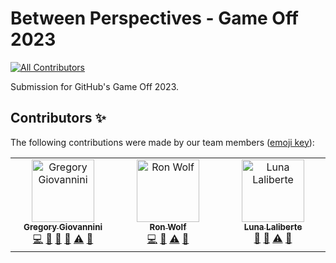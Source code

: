 # Between Perspectives - Game Off 2023
<!-- ALL-CONTRIBUTORS-BADGE:START - Do not remove or modify this section -->
[![All Contributors](https://img.shields.io/badge/all_contributors-3-orange.svg?style=flat-square)](#contributors-)
<!-- ALL-CONTRIBUTORS-BADGE:END -->
Submission for GitHub's Game Off 2023.


## Contributors ✨

The following contributions were made by our team members ([emoji key](https://allcontributors.org/docs/en/emoji-key)):
<!-- ALL-CONTRIBUTORS-LIST:START - Do not remove or modify this section -->
<!-- prettier-ignore-start -->
<!-- markdownlint-disable -->
<table>
  <tbody>
    <tr>
      <td align="center" valign="top" width="14.28%"><a href="https://github.com/greg300"><img src="https://avatars.githubusercontent.com/u/36485898?v=4?s=100" width="100px;" alt="Gregory Giovannini"/><br /><sub><b>Gregory Giovannini</b></sub></a><br /><a href="https://github.com/greg300/game-off-2023/commits?author=greg300" title="Code">💻</a> <a href="#projectManagement-greg300" title="Project Management">📆</a> <a href="#design-greg300" title="Design">🎨</a> <a href="#ideas-greg300" title="Ideas, Planning, & Feedback">🤔</a> <a href="https://github.com/greg300/game-off-2023/commits?author=greg300" title="Tests">⚠️</a> <a href="https://github.com/greg300/game-off-2023/pulls?q=is%3Apr+reviewed-by%3Agreg300" title="Reviewed Pull Requests">👀</a></td>
      <td align="center" valign="top" width="14.28%"><a href="https://www.linkedin.com/in/nor-flow"><img src="https://avatars.githubusercontent.com/u/7342888?v=4?s=100" width="100px;" alt="Ron Wolf"/><br /><sub><b>Ron Wolf</b></sub></a><br /><a href="https://github.com/greg300/game-off-2023/commits?author=ron-wolf" title="Code">💻</a> <a href="#ideas-ron-wolf" title="Ideas, Planning, & Feedback">🤔</a> <a href="https://github.com/greg300/game-off-2023/commits?author=ron-wolf" title="Tests">⚠️</a> <a href="https://github.com/greg300/game-off-2023/pulls?q=is%3Apr+reviewed-by%3Aron-wolf" title="Reviewed Pull Requests">👀</a></td>
      <td align="center" valign="top" width="14.28%"><a href="https://github.com/LuniPatuni"><img src="https://avatars.githubusercontent.com/u/81660664?v=4?s=100" width="100px;" alt="Luna Laliberte"/><br /><sub><b>Luna Laliberte</b></sub></a><br /><a href="#design-LuniPatuni" title="Design">🎨</a> <a href="#ideas-LuniPatuni" title="Ideas, Planning, & Feedback">🤔</a> <a href="https://github.com/greg300/game-off-2023/commits?author=LuniPatuni" title="Tests">⚠️</a> <a href="https://github.com/greg300/game-off-2023/pulls?q=is%3Apr+reviewed-by%3ALuniPatuni" title="Reviewed Pull Requests">👀</a></td>
    </tr>
  </tbody>
</table>

<!-- markdownlint-restore -->
<!-- prettier-ignore-end -->

<!-- ALL-CONTRIBUTORS-LIST:END -->

